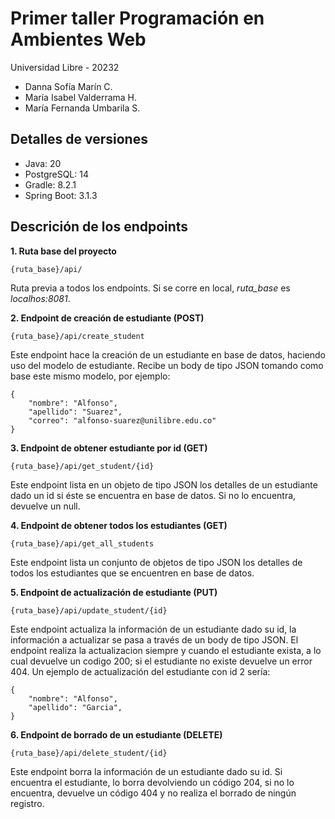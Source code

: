 # Primer taller Programación en Ambientes Web

Universidad Libre - 20232

* Danna Sofía Marín C.
* María Isabel Valderrama H.
* María Fernanda Umbarila S.

## Detalles de versiones

* Java: 20
* PostgreSQL: 14
* Gradle: 8.2.1
* Spring Boot: 3.1.3

## Descrición de los endpoints

**1. Ruta base del proyecto**
```
{ruta_base}/api/
```
Ruta previa a todos los endpoints. Si se corre en local, *ruta_base* es *localhos:8081*.

**2. Endpoint de creación de estudiante (POST)**
```
{ruta_base}/api/create_student
```
Este endpoint hace la creación de un estudiante en base de datos, haciendo uso del modelo de estudiante. Recibe un body de tipo JSON tomando como base este mismo modelo, por ejemplo:
 
```
{
    "nombre": "Alfonso",
    "apellido": "Suarez",
    "correo": "alfonso-suarez@unilibre.edu.co"
}
```

**3. Endpoint de obtener estudiante por id (GET)**
```
{ruta_base}/api/get_student/{id}
```
Este endpoint lista en un objeto de tipo JSON los detalles de un estudiante dado un id si éste se encuentra en base de datos. Si no lo encuentra, devuelve un null.

**4. Endpoint de obtener todos los estudiantes (GET)**
```
{ruta_base}/api/get_all_students
```
Este endpoint lista un conjunto de objetos de tipo JSON los detalles de todos los estudiantes que se encuentren en base de datos.

**5. Endpoint de actualización de estudiante (PUT)**
```
{ruta_base}/api/update_student/{id}
```
Este endpoint actualiza la información de un estudiante dado su id, la información a actualizar se pasa a través de un body de tipo JSON. El endpoint realiza la actualizacion siempre y cuando el estudiante exista, a lo cual devuelve un codigo 200; si el estudiante no existe devuelve un error 404. Un ejemplo de actualización del estudiante con id 2 sería:

```
{
    "nombre": "Alfonso",
    "apellido": "Garcia",
}
```

**6. Endpoint de borrado de un estudiante (DELETE)**
```
{ruta_base}/api/delete_student/{id}
```
Este endpoint borra la información de un estudiante dado su id. Si encuentra el estudiante, lo borra devolviendo un código 204, si no lo encuentra, devuelve un código 404 y no realiza el borrado de ningún registro.
